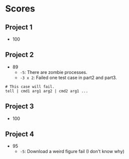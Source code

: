# Scores
## Project 1
- 100

## Project 2
- 89
    - `-5`: There are zombie processes.
    - `-3 x 2`: Failed one test case in part2 and part3.

```bash=
# This case will fail.
tell | cmd1 arg1 arg2 | cmd2 arg1 ...
```

## Project 3
- 100

## Project 4
- 95
    - `-5`: Download a weird figure fail (I don't know why)